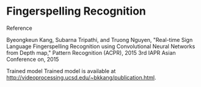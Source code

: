 # Fingerspelling Recognition

Reference

Byeongkeun Kang, Subarna Tripathi, and Truong Nguyen, "Real-time Sign Language Fingerspelling Recognition using Convolutional Neural Networks from Depth map," Pattern Recognition (ACPR), 2015 3rd IAPR Asian Conference on, 2015


Trained model
Trained model is available at http://videoprocessing.ucsd.edu/~bkkang/publication.html.

